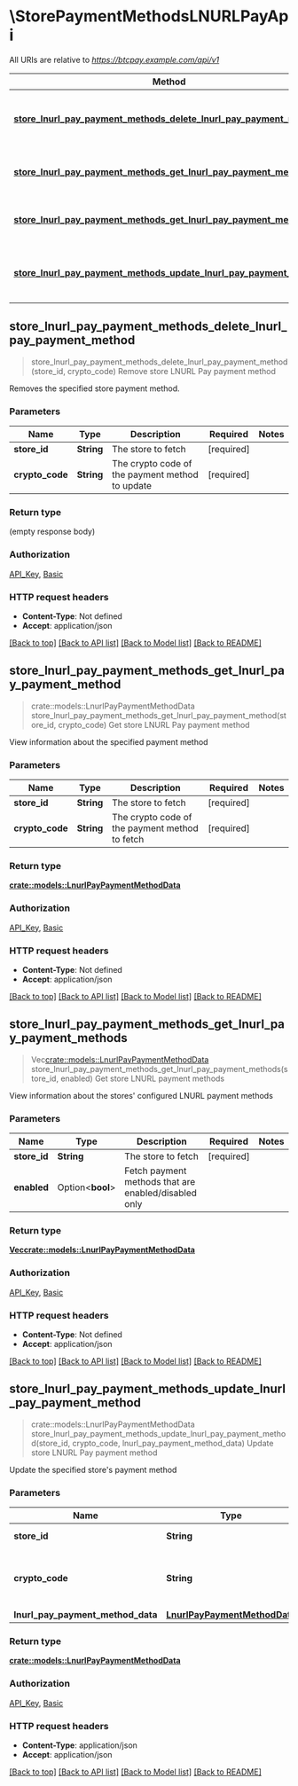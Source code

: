 # \StorePaymentMethodsLNURLPayApi

All URIs are relative to *https://btcpay.example.com/api/v1*

Method | HTTP request | Description
------------- | ------------- | -------------
[**store_lnurl_pay_payment_methods_delete_lnurl_pay_payment_method**](StorePaymentMethodsLNURLPayApi.md#store_lnurl_pay_payment_methods_delete_lnurl_pay_payment_method) | **DELETE** /api/v1/stores/{storeId}/payment-methods/LNURL/{cryptoCode} | Remove store LNURL Pay payment method
[**store_lnurl_pay_payment_methods_get_lnurl_pay_payment_method**](StorePaymentMethodsLNURLPayApi.md#store_lnurl_pay_payment_methods_get_lnurl_pay_payment_method) | **GET** /api/v1/stores/{storeId}/payment-methods/LNURL/{cryptoCode} | Get store LNURL Pay payment method
[**store_lnurl_pay_payment_methods_get_lnurl_pay_payment_methods**](StorePaymentMethodsLNURLPayApi.md#store_lnurl_pay_payment_methods_get_lnurl_pay_payment_methods) | **GET** /api/v1/stores/{storeId}/payment-methods/LNURL | Get store LNURL payment methods
[**store_lnurl_pay_payment_methods_update_lnurl_pay_payment_method**](StorePaymentMethodsLNURLPayApi.md#store_lnurl_pay_payment_methods_update_lnurl_pay_payment_method) | **PUT** /api/v1/stores/{storeId}/payment-methods/LNURL/{cryptoCode} | Update store LNURL Pay payment method



## store_lnurl_pay_payment_methods_delete_lnurl_pay_payment_method

> store_lnurl_pay_payment_methods_delete_lnurl_pay_payment_method(store_id, crypto_code)
Remove store LNURL Pay payment method

Removes the specified store payment method.

### Parameters


Name | Type | Description  | Required | Notes
------------- | ------------- | ------------- | ------------- | -------------
**store_id** | **String** | The store to fetch | [required] |
**crypto_code** | **String** | The crypto code of the payment method to update | [required] |

### Return type

 (empty response body)

### Authorization

[API_Key](../README.md#API_Key), [Basic](../README.md#Basic)

### HTTP request headers

- **Content-Type**: Not defined
- **Accept**: application/json

[[Back to top]](#) [[Back to API list]](../README.md#documentation-for-api-endpoints) [[Back to Model list]](../README.md#documentation-for-models) [[Back to README]](../README.md)


## store_lnurl_pay_payment_methods_get_lnurl_pay_payment_method

> crate::models::LnurlPayPaymentMethodData store_lnurl_pay_payment_methods_get_lnurl_pay_payment_method(store_id, crypto_code)
Get store LNURL Pay payment method

View information about the specified payment method

### Parameters


Name | Type | Description  | Required | Notes
------------- | ------------- | ------------- | ------------- | -------------
**store_id** | **String** | The store to fetch | [required] |
**crypto_code** | **String** | The crypto code of the payment method to fetch | [required] |

### Return type

[**crate::models::LnurlPayPaymentMethodData**](LNURLPayPaymentMethodData.md)

### Authorization

[API_Key](../README.md#API_Key), [Basic](../README.md#Basic)

### HTTP request headers

- **Content-Type**: Not defined
- **Accept**: application/json

[[Back to top]](#) [[Back to API list]](../README.md#documentation-for-api-endpoints) [[Back to Model list]](../README.md#documentation-for-models) [[Back to README]](../README.md)


## store_lnurl_pay_payment_methods_get_lnurl_pay_payment_methods

> Vec<crate::models::LnurlPayPaymentMethodData> store_lnurl_pay_payment_methods_get_lnurl_pay_payment_methods(store_id, enabled)
Get store LNURL payment methods

View information about the stores' configured LNURL payment methods

### Parameters


Name | Type | Description  | Required | Notes
------------- | ------------- | ------------- | ------------- | -------------
**store_id** | **String** | The store to fetch | [required] |
**enabled** | Option<**bool**> | Fetch payment methods that are enabled/disabled only |  |

### Return type

[**Vec<crate::models::LnurlPayPaymentMethodData>**](LNURLPayPaymentMethodData.md)

### Authorization

[API_Key](../README.md#API_Key), [Basic](../README.md#Basic)

### HTTP request headers

- **Content-Type**: Not defined
- **Accept**: application/json

[[Back to top]](#) [[Back to API list]](../README.md#documentation-for-api-endpoints) [[Back to Model list]](../README.md#documentation-for-models) [[Back to README]](../README.md)


## store_lnurl_pay_payment_methods_update_lnurl_pay_payment_method

> crate::models::LnurlPayPaymentMethodData store_lnurl_pay_payment_methods_update_lnurl_pay_payment_method(store_id, crypto_code, lnurl_pay_payment_method_data)
Update store LNURL Pay payment method

Update the specified store's payment method

### Parameters


Name | Type | Description  | Required | Notes
------------- | ------------- | ------------- | ------------- | -------------
**store_id** | **String** | The store to fetch | [required] |
**crypto_code** | **String** | The crypto code of the payment method to update | [required] |
**lnurl_pay_payment_method_data** | [**LnurlPayPaymentMethodData**](LnurlPayPaymentMethodData.md) |  | [required] |

### Return type

[**crate::models::LnurlPayPaymentMethodData**](LNURLPayPaymentMethodData.md)

### Authorization

[API_Key](../README.md#API_Key), [Basic](../README.md#Basic)

### HTTP request headers

- **Content-Type**: application/json
- **Accept**: application/json

[[Back to top]](#) [[Back to API list]](../README.md#documentation-for-api-endpoints) [[Back to Model list]](../README.md#documentation-for-models) [[Back to README]](../README.md)

